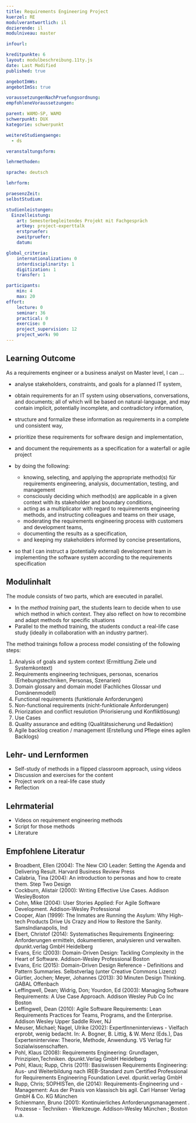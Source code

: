 ```yaml
---
title: Requirements Engineering Project
kuerzel: RE
modulverantwortlich: il
dozierende: il
modulniveau: master

infourl: 

kreditpunkte: 6
layout: modulbeschreibung.11ty.js
date: Last Modified
published: true

angebotImWs: 
angebotImSs: true

voraussetzungenNachPruefungsordnung: 
empfohleneVoraussetzungen: 

parent: WAMO-SP, WAMO
schwerpunkt: DUX
kategorie: schwerpunkt

weitereStudiengaenge: 
  - ds

veranstaltungsform: 

lehrmethoden:

sprache: deutsch

lehrform:

praesenzZeit: 
selbstStudium: 

studienleistungen:
  Einzelleistung:
    art: Semesterbegleitendes Projekt mit Fachgespräch
    artkey: project-experttalk
    erstpruefer: 
    zweitpruefer: 
    datum:

global_criteria:
    internationalization: 0
    interdisciplinarity: 1
    digitization: 1
    transfer: 1

participants: 
    min: 4
    max: 20
effort:
    lecture: 0
    seminar: 36
    practical: 0
    exercise: 0
    project_supervision: 12
    project_work: 90
---
```

                
## Learning Outcome 

As a requirements engineer or a business analyst on Master level, I can ...
* analyse stakeholders, constraints, and goals for a planned IT system, 
* obtain requirements for an IT system using observations, conversations, and documents; all of which 
will be based on natural-language, and may contain implicit, potentially incomplete, and 
contradictory information,
* structure and formalize these information as requirements in a complete und consistent way,     
* prioritize these requirements for software design and implementation, 
* and document the requirements as a specification for a waterfall or agile project 

* by doing the following:
    * knowing, selecting, and applying the appropriate method(s) für requirements engineering, analysis, 
        documentation, testing, and management   
    * consciously deciding which method(s) are applicable in a given context with its stakeholder and boundary 
        conditions,  
    * acting as a multiplicator with regard to requirements engineering methods, and instructing colleagues
        and teams on their usage, 
    * moderating the requirements engineering process with customers and development teams, 
    * documenting the results as a specification, 
    * and keeping my stakeholders informed by concise presentations, 

* so that I can instruct a (potentially external) development team in implementing the software system 
    according to the requirements specification
  
  
## Modulinhalt

The module consists of two parts, which are executed in parallel. 
* In the *method training* part, the students learn to decide when to use which method in which context. 
    They also reflect on how to recombine and adapt methods for specific situations 
* Parallel to the method training, the students conduct a real-life case study (ideally in collaboration with an
 industry partner). 

The method trainings follow a process model consisting of the following steps: 
1. Analysis of goals and system context (Ermittlung Ziele und Systemkontext)
2. Requirements engineering techniques, personas, scenarios (Erhebungstechniken, Personas, Szenarien)
3. Domain glossary and domain model (Fachliches Glossar und Domänenmodell)
4. Functional requirements (funktionale Anforderungen)
5. Non-functional requirements (nicht-funktionale Anforderungen)
6. Priorization and conflict resulotion (Priorisierung und Konfliktlösung)
7. Use Cases
8. Quality assurance and editing (Qualitätssicherung und Redaktion)
9. Agile backlog creation / management (Erstellung und Pflege eines agilen Backlogs)



## Lehr- und Lernformen

* Self-study of methods in a flipped classroom approach, using videos
* Discussion and exercises for the content
* Project work on a real-life case study
* Reflection


## Lehrmaterial

* Videos on requirement engineering methods
* Script for those methods
* Literature


## Empfohlene Literatur

* Broadbent, Ellen (2004): The New CIO Leader: Setting the Agenda and Delivering Result. Harvard Business Review Press
* Calabria, Tina (2004): An introduction to personas and how to create them. Step Two Design
* Cockburn, Alistair (2000): Writing Effective Use Cases. Addison WesleyBoston
* Cohn, Mike (2004): User Stories Applied: For Agile Software Development. Addison-Wesley Professional
* Cooper, Alan (1999): The Inmates are Running the Asylum: Why High-tech Products Drive Us Crazy and How to Restore the Sanity. SamsIndianapolis, Ind
* Ebert, Christof (2014): Systematisches Requirements Engineering: Anforderungen ermitteln, dokumentieren, analysieren und verwalten. dpunkt.verlag GmbH Heidelberg
* Evans, Eric (2003): Domain-Driven Design: Tackling Complexity in the Heart of Software. Addison-Wesley Professional Boston
* Evans, Eric (2015): Domain-Driven Design Reference - Definitions and Pattern Summaries. Selbstverlag (unter Creative Commons Lizenz) 
* Gürtler, Jochen; Meyer, Johannes (2013): 30 Minuten Design Thinking. GABAL Offenbach
* Leffingwell, Dean; Widrig, Don; Yourdon, Ed (2003): Managing Software Requirements: A Use Case Approach. Addison Wesley Pub Co Inc Boston
* Leffingwell, Dean (2010): Agile Software Requirements: Lean Requirements Practices for Teams, Programs, and the Enterprise. Addison Wesley Upper Saddle River, NJ
* Meuser, Michael; Nagel, Ulrike (2002): ExpertInneninterviews - Vielfach erprobt, wenig bedacht. In: A. Bogner, B. Littig, & W. Menz (Eds.), Das Experteninterview: Theorie, Methode, Anwendung. VS Verlag für Sozialwissenschaften.  
* Pohl, Klaus (2008): Requirements Engineering: Grundlagen, Prinzipien,Techniken. dpunkt.Verlag GmbH Heidelberg
* Pohl, Klaus; Rupp, Chris (2011): Basiswissen Requirements Engineering: Aus- und Weiterbildung nach IREB-Standard zum Certified Professional for Requirements Engineering Foundation Level. dpunkt.verlag GmbH 
* Rupp, Chris; SOPHISTen, die (2014): Requirements-Engineering und -Management: Aus der Praxis von klassisch bis agil. Carl Hanser Verlag GmbH & Co. KG München
* Schienmann, Bruno (2001): Kontinuierliches Anforderungsmanagement . Prozesse - Techniken - Werkzeuge. Addison-Wesley München ; Boston u.a.


